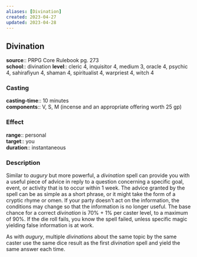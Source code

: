 ```yaml
---
aliases: [Divination]
created: 2023-04-27
updated: 2023-04-28
---
```


## Divination

**source**:: PRPG Core Rulebook pg. 273  
**school**:: divination
**level**:: cleric 4, inquisitor 4, medium 3, oracle 4, psychic 4, sahirafiyun 4, shaman 4, spiritualist 4, warpriest 4, witch 4

### Casting

**casting-time**:: 10 minutes  
**components**:: V, S, M (incense and an appropriate offering worth 25 gp)

### Effect

**range**:: personal  
**target**:: you  
**duration**:: instantaneous

### Description

Similar to *augury* but more powerful, a *divination* spell can provide you with a useful piece of advice in reply to a question concerning a specific goal, event, or activity that is to occur within 1 week. The advice granted by the spell can be as simple as a short phrase, or it might take the form of a cryptic rhyme or omen. If your party doesn't act on the information, the conditions may change so that the information is no longer useful. The base chance for a correct *divination* is 70% + 1% per caster level, to a maximum of 90%. If the die roll fails, you know the spell failed, unless specific magic yielding false information is at work.  
  
As with *augury*, multiple *divinations* about the same topic by the same caster use the same dice result as the first *divination* spell and yield the same answer each time.
